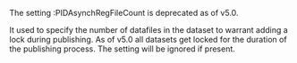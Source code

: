The setting :PIDAsynchRegFileCount is deprecated as of v5.0. 

It used to specify the number of datafiles in the dataset to warrant
adding a lock during publishing. As of v5.0 all datasets get
locked for the duration of the publishing process. The setting will be
ignored if present.
